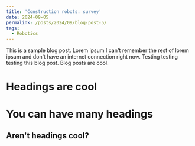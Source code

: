 ```yaml
---
title: 'Construction robots: survey'
date: 2024-09-05
permalink: /posts/2024/09/blog-post-5/
tags:
  - Robotics
---
```


This is a sample blog post. Lorem ipsum I can't remember the rest of lorem ipsum and don't have an internet connection right now. Testing testing testing this blog post. Blog posts are cool. 

Headings are cool
======

You can have many headings
======

Aren't headings cool?
------
